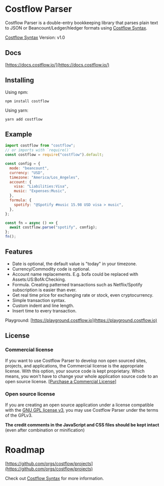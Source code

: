 # Costflow Parser

Costflow Parser is a double-entry bookkeeping library that parses plain text to JSON or Beancount/Ledger/hledger formats using [Costflow Syntax](https://docs.costflow.io/).

[Costflow Syntax](https://docs.costflow.io/syntax/) Version: v1.0

## Docs

[https://docs.costflow.io/](https://docs.costflow.io/)

## Installing

Using npm:

```
npm install costflow
```

Using yarn:

```
yarn add costflow
```

## Example

```js
import costflow from "costflow";
// or imports with `require()`
const costflow = require("costflow").default;

const config = {
  mode: "beancount",
  currency: "USD",
  timezone: "America/Los_Angeles",
  account: {
    visa: "Liabilities:Visa",
    music: "Expenses:Music",
  },
  formula: {
    spotify: "@Spotify #music 15.98 USD visa > music",
  },
};

const fn = async () => {
  await costflow.parse("spotify", config);
};
fn();
```

## Features

- Date is optional, the default value is "today" in your timezone.
- Currency/Commodity code is optional.
- Account name replacements. E.g. bofa could be replaced with Assets:US:BofA:Checking.
- Formula. Creating patterned transactions such as Netflix/Spotify subscription is easier than ever.
- Get real time price for exchanging rate or stock, even cryptocurrency.
- Simple transaction syntax.
- Custom indent and line length.
- Insert time to every transaction.

Playground: [https://playground.costflow.io](https://playground.costflow.io)

## License

### Commercial license

If you want to use Costflow Parser to develop non open sourced sites, projects, and applications, the Commercial license is the appropriate license. With this option, your source code is kept proprietary. Which means, you won't have to change your whole application source code to an open source license. [[Purchase a Commercial License]](https://www.costflow.io/)

### Open source license

If you are creating an open source application under a license compatible with the [GNU GPL license v3](https://www.gnu.org/licenses/gpl-3.0.html), you may use Costflow Parser under the terms of the GPLv3.

**The credit comments in the JavaScript and CSS files should be kept intact** (even after combination or minification)

# Roadmap

[https://github.com/orgs/costflow/projects](https://github.com/orgs/costflow/projects)

Check out [Costflow Syntax](https://docs.costflow.io/) for more information.
